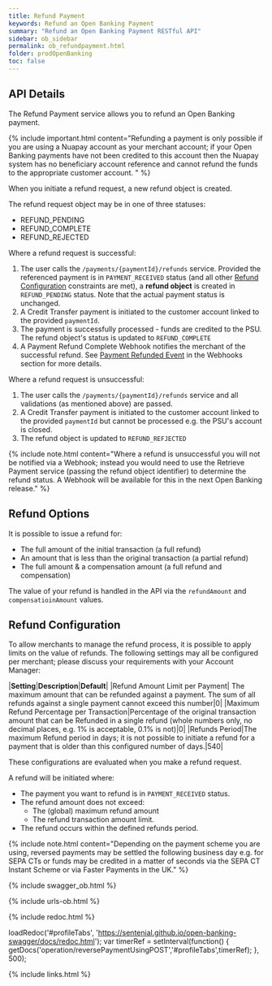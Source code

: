 ```yaml
---
title: Refund Payment
keywords: Refund an Open Banking Payment
summary: "Refund an Open Banking Payment RESTful API"
sidebar: ob_sidebar
permalink: ob_refundpayment.html
folder: prodOpenBanking
toc: false
---
```


## API Details

The Refund Payment service allows you to refund an Open Banking payment. 

{% include important.html content="Refunding a payment is only possible if you are using a Nuapay account as your merchant account; if your Open Banking payments have not been credited to this account then the Nuapay system has no beneficiary account reference and cannot refund the funds to the appropriate customer account. " %}

When you initiate a refund request, a new refund object is created. 

The refund request object may be in one of three statuses:

* REFUND_PENDING
* REFUND_COMPLETE
* REFUND_REJECTED

Where a refund request is successful:

1. The user calls the `/payments/{paymentId}/refunds` service. Provided the referenced payment is in `PAYMENT_RECEIVED` status (and all other [Refund Configuration](ob_refundpayment.html#refund-configuration) constraints are met), a **refund object** is created in `REFUND_PENDING` status. Note that the actual payment status is unchanged.
1. A Credit Transfer payment is initiated to the customer account linked to the provided `paymentId`.
1. The payment is successfully processed - funds are credited to the PSU. The refund object's status is updated to `REFUND_COMPLETE`
1. A Payment Refund Complete Webhook notifies the merchant of the successful refund. See <a href="ob_whrefundcomplete.html">Payment Refunded Event</a> in the Webhooks section for more details.

Where a refund request is unsuccessful:

1. The user calls the `/payments/{paymentId}/refunds` service and all validations (as mentioned above) are passed.
1. A Credit Transfer payment is initiated to the customer account linked to the provided `paymentId` but cannot be processed e.g. the PSU's account is closed.
1. The refund object is updated to `REFUND_REFJECTED` 

{% include note.html content="Where a refund is unsuccessful you will not be notified via a Webhook; instead you would need to use the Retrieve Payment service (passing the refund object identifier) to determine the refund status. A Webhook will be available for this in the next Open Banking release." %}

## Refund Options

It is possible to issue a refund for:

* The full amount of the initial transaction (a full refund)
* An amount that is less than the original transaction (a partial refund)
* The full amount & a compensation amount (a full refund and compensation)

The value of your refund is handled in the API via the `refundAmount` and `compensatioinAmount` values.

## Refund Configuration

To allow merchants to manage the refund process, it is possible to apply limits on the value of refunds. 
The following settings may all be configured per merchant; please discuss your requirements with your Account Manager:

|**Setting**|**Description**|**Default**|
|Refund Amount Limit per Payment| The maximum amount that can be refunded against a payment. The sum of all refunds against a single payment cannot exceed this number|0|
|Maximum Refund Percentage per Transaction|Percentage of the original transaction amount that can be Refunded in a single refund (whole numbers only, no decimal places, e.g. 1% is acceptable, 0.1% is not)|0|
|Refunds Period|The maximum Refund period in days; it is not possible to initiate a refund for a payment that is older than this configured number of days.|540|

These configurations are evaluated when you make a refund request. 

A refund will be initiated where:

* The payment you want to refund is in `PAYMENT_RECEIVED` status.
* The refund amount does not exceed:
  * The (global) maximum refund amount
  * The refund transaction amount limit.
* The refund occurs within the defined refunds period.



{% include note.html content="Depending on the payment scheme you are using, reversed payments may be settled the following business day e.g. for SEPA CTs or funds may be credited in a matter of seconds via the SEPA CT Instant Scheme or via Faster Payments in the UK." %}


{% include swagger_ob.html %}


{% include urls-ob.html %}

<ul id="profileTabs" class="nav nav-tabs">
    
   
</ul>
 
{% include redoc.html %}

loadRedoc('#profileTabs', 'https://sentenial.github.io/open-banking-swagger/docs/redoc.html');
var timerRef = setInterval(function() { getDocs('operation/reversePaymentUsingPOST','#profileTabs',timerRef); }, 500);


</script>


<div id="mydiv"></div>


</div>



</div>


{% include links.html %}
